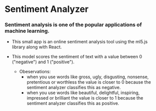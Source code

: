 # Sentiment Analyzer

### Sentiment analysis is one of the popular applications of machine learning.

- This small app is an online sentiment analysis tool using the ml5.js library along with React.

- This model scores the sentiment of text with a value between 0 ("negative") and 1 ("positive").
  - Obeservations:
    - when you use words like gross, ugly, disgusting, nonsense, pretentious or worthless the value is closer to 0 because the sentiment analyzer classifies this as negative.
    - when you use words like beautiful, delightful, inspiring, impressed or brilliant the value is closer to 1 because the sentiment analyzer classifies this as positive.

